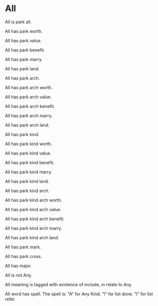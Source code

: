 # All

All is park all.

All has park worth.

All has park value.

All has park benefit.

All has park marry.

All has park land.

All has park arch.

All has park arch worth.

All has park arch value.

All has park arch benefit.

All has park arch marry.

All has park arch land.

All has park kind.

All has park kind worth.

All has park kind value.

All has park kind benefit.

All has park kind marry.

All has park kind land.

All has park kind arch.

All has park kind arch worth.

All has park kind arch value.

All has park kind arch benefit.

All has park kind arch marry.

All has park kind arch land.

All has park mark.

All has park cross.

All has major.

All is not Any.

All meaning is tagged with existence of include, in relate to Any.

All word has spell.
The spell is:
"A" for Any Kind.
"l" for list done.
"l" for list refer.